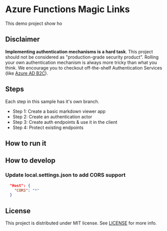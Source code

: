 # Azure Functions Magic Links

This demo project show ho

## Disclaimer 

**Implementing authentication mechanisms is a hard task**. This project should not be considered
as "production-grade security product". Rolling your own authentication mechanism is always more
tricky than what you think. We encourage you to checkout off-the-shelf Authentication Services
(like [Azure AD B2C](https://azure.microsoft.com/services/active-directory/external-identities/b2c/?wt.mc_id=startups-10664-chmaneu)).


## Steps

Each step in this sample has it's own branch.

- Step 1: Create a basic markdown viewer app
- Step 2: Create an authentication actor
- Step 3: Create auth endpoints & use it in the client
- Step 4: Protect existing endpoints

## How to run it


## How to develop

### Update local.settings.json to add CORS support

```json
  "Host": {
    "CORS": "*"
  }
```

## License

This project is distributed under MIT license. See [LICENSE](LICENSE) for more info.

